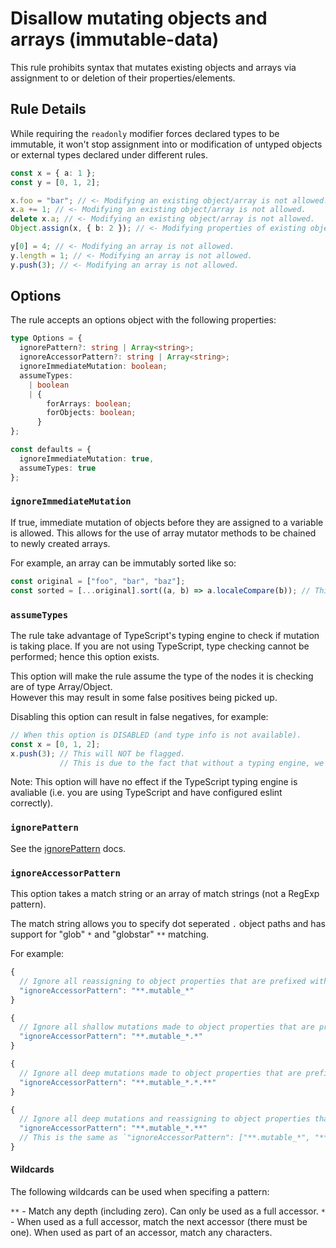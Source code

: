 # Disallow mutating objects and arrays (immutable-data)

This rule prohibits syntax that mutates existing objects and arrays via assignment to or deletion of their properties/elements.

## Rule Details

While requiring the `readonly` modifier forces declared types to be immutable, it won't stop assignment into or modification of untyped objects or external types declared under different rules.

```ts
const x = { a: 1 };
const y = [0, 1, 2];

x.foo = "bar"; // <- Modifying an existing object/array is not allowed.
x.a += 1; // <- Modifying an existing object/array is not allowed.
delete x.a; // <- Modifying an existing object/array is not allowed.
Object.assign(x, { b: 2 }); // <- Modifying properties of existing object not allowed.

y[0] = 4; // <- Modifying an array is not allowed.
y.length = 1; // <- Modifying an array is not allowed.
y.push(3); // <- Modifying an array is not allowed.
```

## Options

The rule accepts an options object with the following properties:

```ts
type Options = {
  ignorePattern?: string | Array<string>;
  ignoreAccessorPattern?: string | Array<string>;
  ignoreImmediateMutation: boolean;
  assumeTypes:
    | boolean
    | {
        forArrays: boolean;
        forObjects: boolean;
      }
};

const defaults = {
  ignoreImmediateMutation: true,
  assumeTypes: true
};
```

### `ignoreImmediateMutation`

If true, immediate mutation of objects before they are assigned to a variable is allowed.
This allows for the use of array mutator methods to be chained to newly created arrays.

For example, an array can be immutably sorted like so:

```js
const original = ["foo", "bar", "baz"];
const sorted = [...original].sort((a, b) => a.localeCompare(b)); // This is OK with ignoreImmediateMutation.
```

### `assumeTypes`

The rule take advantage of TypeScript's typing engine to check if mutation is taking place.
If you are not using TypeScript, type checking cannot be performed; hence this option exists.

This option will make the rule assume the type of the nodes it is checking are of type Array/Object.  
However this may result in some false positives being picked up.

Disabling this option can result in false negatives, for example:

```ts
// When this option is DISABLED (and type info is not available).
const x = [0, 1, 2];
x.push(3); // This will NOT be flagged.
           // This is due to the fact that without a typing engine, we cannot tell that x is an array.
```

Note: This option will have no effect if the TypeScript typing engine is avaliable (i.e. you are using TypeScript and have configured eslint correctly).

### `ignorePattern`

See the [ignorePattern](./options/ignore-pattern.md) docs.

### `ignoreAccessorPattern`

This option takes a match string or an array of match strings (not a RegExp pattern).

The match string allows you to specify dot seperated `.` object paths and has support for "glob" `*` and "globstar" `**` matching.

For example:

```js
{
  // Ignore all reassigning to object properties that are prefixed with "mutable_".
  "ignoreAccessorPattern": "**.mutable_*"
}
```

```js
{
  // Ignore all shallow mutations made to object properties that are prefixed with "mutable_".
  "ignoreAccessorPattern": "**.mutable_*.*"
}
```

```js
{
  // Ignore all deep mutations made to object properties that are prefixed with "mutable_".
  "ignoreAccessorPattern": "**.mutable_*.*.**"
}
```

```js
{
  // Ignore all deep mutations and reassigning to object properties that are prefixed with "mutable_".
  "ignoreAccessorPattern": "**.mutable_*.**"
  // This is the same as `"ignoreAccessorPattern": ["**.mutable_*", "**.mutable_*.*.**"]`
}
```

#### Wildcards

The following wildcards can be used when specifing a pattern:

`**` - Match any depth (including zero). Can only be used as a full accessor.
`*` - When used as a full accessor, match the next accessor (there must be one). When used as part of an accessor, match any characters.
